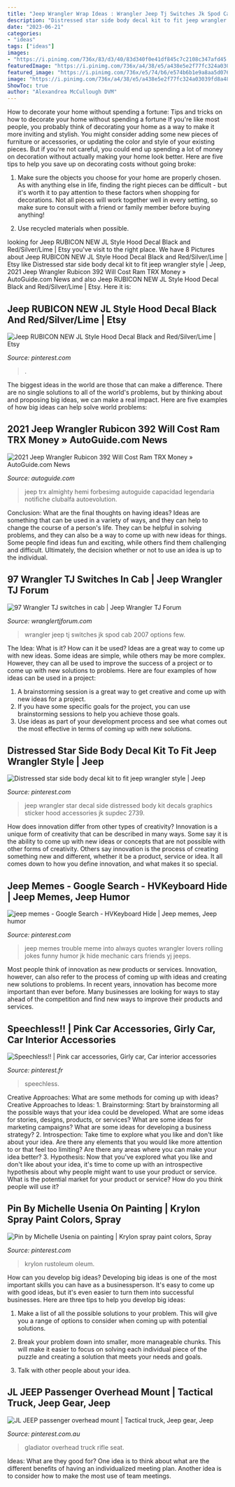 ```yaml
---
title: "Jeep Wrangler Wrap Ideas : Wrangler Jeep Tj Switches Jk Spod Cab 2007 Options Few"
description: "Distressed star side body decal kit to fit jeep wrangler style"
date: "2023-06-21"
categories:
- "ideas"
tags: ["ideas"]
images:
- "https://i.pinimg.com/736x/83/d3/40/83d340f0e41df845c7c2108c347afd45.jpg"
featuredImage: "https://i.pinimg.com/736x/a4/38/e5/a438e5e2f77fc324a03039fd8a488673.jpg"
featured_image: "https://i.pinimg.com/736x/e5/74/b6/e574b6b1e9a8aa5d0768ae10a5d22cd0--jeep-wrangler-forum-color-card.jpg"
image: "https://i.pinimg.com/736x/a4/38/e5/a438e5e2f77fc324a03039fd8a488673.jpg"
ShowToc: true
author: "Alexandrea McCullough DVM"
---
```



How to decorate your home without spending a fortune: Tips and tricks on how to decorate your home without spending a fortune
If you're like most people, you probably think of decorating your home as a way to make it more inviting and stylish. You might consider adding some new pieces of furniture or accessories, or updating the color and style of your existing pieces. But if you're not careful, you could end up spending a lot of money on decoration without actually making your home look better. Here are five tips to help you save up on decorating costs without going broke: 
1. Make sure the objects you choose for your home are properly chosen. As with anything else in life, finding the right pieces can be difficult - but it's worth it to pay attention to these factors when shopping for decorations. Not all pieces will work together well in every setting, so make sure to consult with a friend or family member before buying anything! 

2. Use recycled materials when possible.

	

		
looking for Jeep RUBICON NEW JL Style Hood Decal Black and Red/Silver/Lime | Etsy you've visit to the right place. We have 8 Pictures about Jeep RUBICON NEW JL Style Hood Decal Black and Red/Silver/Lime | Etsy like Distressed star side body decal kit to fit jeep wrangler style | Jeep, 2021 Jeep Wrangler Rubicon 392 Will Cost Ram TRX Money » AutoGuide.com News and also Jeep RUBICON NEW JL Style Hood Decal Black and Red/Silver/Lime | Etsy. Here it is:
		
    
## Jeep RUBICON NEW JL Style Hood Decal Black And Red/Silver/Lime | Etsy

<img loading=lazy src="https://i.pinimg.com/736x/c5/f8/bc/c5f8bc76b5dfe816192f1d931722e37c.jpg" onerror="this.onerror=null;this.src='https://tse1.mm.bing.net/th?id=OIP.0Ijfq2qEjjHoDCCujj82VQHaFj&amp;pid=15.1';" alt="Jeep RUBICON NEW JL Style Hood Decal Black and Red/Silver/Lime | Etsy">

_Source: pinterest.com_

>. 

	

The biggest ideas in the world are those that can make a difference. There are no single solutions to all of the world's problems, but by thinking about and proposing big ideas, we can make a real impact. Here are five examples of how big ideas can help solve world problems:

    
## 2021 Jeep Wrangler Rubicon 392 Will Cost Ram TRX Money » AutoGuide.com News

<img loading=lazy src="https://www.autoguide.com/blog/wp-content/gallery/2021-jeep-wrangler-rubicon-392-2020-11-17/2021-Jeep-Wrangler-Rubicon-392-09.jpg" onerror="this.onerror=null;this.src='https://tse1.mm.bing.net/th?id=OIP.MrOYjdvApX6Ioeer5QXyQAHaE8&amp;pid=15.1';" alt="2021 Jeep Wrangler Rubicon 392 Will Cost Ram TRX Money » AutoGuide.com News">

_Source: autoguide.com_

>jeep trx almighty hemi forbesimg autoguide capacidad legendaria notifiche clubalfa autoevolution. 

	

Conclusion: What are the final thoughts on having ideas?
Ideas are something that can be used in a variety of ways, and they can help to change the course of a person's life. They can be helpful in solving problems, and they can also be a way to come up with new ideas for things. Some people find ideas fun and exciting, while others find them challenging and difficult. Ultimately, the decision whether or not to use an idea is up to the individual.

    
## 97 Wrangler TJ Switches In Cab | Jeep Wrangler TJ Forum

<img loading=lazy src="https://wranglertjforum.com/attachments/2007-jeep-wrangler-jk-spod-installation-009-hr-jpg.9174/" onerror="this.onerror=null;this.src='https://tse1.mm.bing.net/th?id=OIP.rkBKHbbcFMcyGPle0vmiHgHaE2&amp;pid=15.1';" alt="97 Wrangler TJ switches in cab | Jeep Wrangler TJ Forum">

_Source: wranglertjforum.com_

>wrangler jeep tj switches jk spod cab 2007 options few. 

	

The Idea: What is it? How can it be used?
Ideas are a great way to come up with new ideas. Some ideas are simple, while others may be more complex. However, they can all be used to improve the success of a project or to come up with new solutions to problems. Here are four examples of how ideas can be used in a project: 
1. A brainstorming session is a great way to get creative and come up with new ideas for a project.
2. If you have some specific goals for the project, you can use brainstorming sessions to help you achieve those goals.
3. Use ideas as part of your development process and see what comes out the most effective in terms of coming up with new solutions.

    
## Distressed Star Side Body Decal Kit To Fit Jeep Wrangler Style | Jeep

<img loading=lazy src="https://i.pinimg.com/736x/83/d3/40/83d340f0e41df845c7c2108c347afd45.jpg" onerror="this.onerror=null;this.src='https://tse3.mm.bing.net/th?id=OIP.ZYVOConhYf-yDVQbx4vE2QHaFX&amp;pid=15.1';" alt="Distressed star side body decal kit to fit jeep wrangler style | Jeep">

_Source: pinterest.com_

>jeep wrangler star decal side distressed body kit decals graphics sticker hood accessories jk supdec 2739. 

	

How does innovation differ from other types of creativity?
Innovation is a unique form of creativity that can be described in many ways. Some say it is the ability to come up with new ideas or concepts that are not possible with other forms of creativity. Others say innovation is the process of creating something new and different, whether it be a product, service or idea. It all comes down to how you define innovation, and what makes it so special.

    
## Jeep Memes - Google Search - HVKeyboard Hide | Jeep Memes, Jeep Humor

<img loading=lazy src="https://i.pinimg.com/736x/fb/be/5b/fbbe5bc9e22c453772ddaf68f517bf02.jpg" onerror="this.onerror=null;this.src='https://tse4.mm.bing.net/th?id=OIP.mJ62cTrAgKMcx3ZRgffRVwAAAA&amp;pid=15.1';" alt="jeep memes - Google Search - HVKeyboard Hide | Jeep memes, Jeep humor">

_Source: pinterest.com_

>jeep memes trouble meme into always quotes wrangler lovers rolling jokes funny humor jk hide mechanic cars friends yj jeeps. 

	

Most people think of innovation as new products or services. Innovation, however, can also refer to the process of coming up with ideas and creating new solutions to problems. In recent years, innovation has become more important than ever before. Many businesses are looking for ways to stay ahead of the competition and find new ways to improve their products and services.

    
## Speechless!! | Pink Car Accessories, Girly Car, Car Interior Accessories

<img loading=lazy src="https://i.pinimg.com/736x/cf/84/69/cf8469426a09bd3d92e6855da7dc5ddc--pink-cars-beautiful.jpg" onerror="this.onerror=null;this.src='https://tse2.mm.bing.net/th?id=OIP.-T9uLO66mmYPZJ-KIwl-QwHaHa&amp;pid=15.1';" alt="Speechless!! | Pink car accessories, Girly car, Car interior accessories">

_Source: pinterest.fr_

>speechless. 

	

Creative Approaches: What are some methods for coming up with ideas?
Creative Approaches to Ideas: 1. Brainstorming: Start by brainstorming all the possible ways that your idea could be developed. What are some ideas for stories, designs, products, or services? What are some ideas for marketing campaigns? What are some ideas for developing a business strategy? 2. Introspection: Take time to explore what you like and don't like about your idea. Are there any elements that you would like more attention to or that feel too limiting? Are there any areas where you can make your idea better? 3. Hypothesis: Now that you've explored what you like and don't like about your idea, it's time to come up with an introspective hypothesis about why people might want to use your product or service. What is the potential market for your product or service? How do you think people will use it? 
    
## Pin By Michelle Usenia On Painting | Krylon Spray Paint Colors, Spray

<img loading=lazy src="https://i.pinimg.com/736x/e5/74/b6/e574b6b1e9a8aa5d0768ae10a5d22cd0--jeep-wrangler-forum-color-card.jpg" onerror="this.onerror=null;this.src='https://tse1.mm.bing.net/th?id=OIP.qs28H5CIB0TTpMluXU4dewEsEd&amp;pid=15.1';" alt="Pin by Michelle Usenia on painting | Krylon spray paint colors, Spray">

_Source: pinterest.com_

>krylon rustoleum oleum. 

	

How can you develop big ideas?
Developing big ideas is one of the most important skills you can have as a businessperson. It's easy to come up with good ideas, but it's even easier to turn them into successful businesses. Here are three tips to help you develop big ideas:
1. Make a list of all the possible solutions to your problem. This will give you a range of options to consider when coming up with potential solutions.

2. Break your problem down into smaller, more manageable chunks. This will make it easier to focus on solving each individual piece of the puzzle and creating a solution that meets your needs and goals.

3. Talk with other people about your idea.

    
## JL JEEP Passenger Overhead Mount | Tactical Truck, Jeep Gear, Jeep

<img loading=lazy src="https://i.pinimg.com/736x/a4/38/e5/a438e5e2f77fc324a03039fd8a488673.jpg" onerror="this.onerror=null;this.src='https://tse2.mm.bing.net/th?id=OIP.PhZX9ge1YhsE14BHBGqdVAHaJ3&amp;pid=15.1';" alt="JL JEEP passenger overhead mount | Tactical truck, Jeep gear, Jeep">

_Source: pinterest.com.au_

>gladiator overhead truck rifle seat. 

	

Ideas: What are they good for?
One idea is to think about what are the different benefits of having an individualized meeting plan. Another idea is to consider how to make the most use of team meetings.

